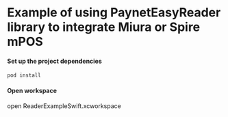 # Example of using PaynetEasyReader library to integrate Miura or Spire mPOS

#### Set up the project dependencies

```
pod install
```

#### Open workspace

open ReaderExampleSwift.xcworkspace

